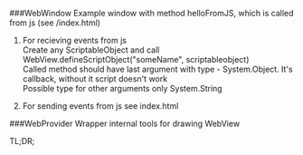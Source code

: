 ###WebWindow
Example window with method helloFromJS, which is called from js (see /index.html)

1) For recieving events from js  
Create any ScriptableObject and call WebView.defineScriptObject("someName", scriptableobject)    
Called method should have last argument with type - System.Object. It's callback, without it script doesn't work    
Possible type for other arguments only System.String

2) For sending events from js see index.html

###WebProvider
Wrapper internal tools for drawing WebView

TL;DR;
